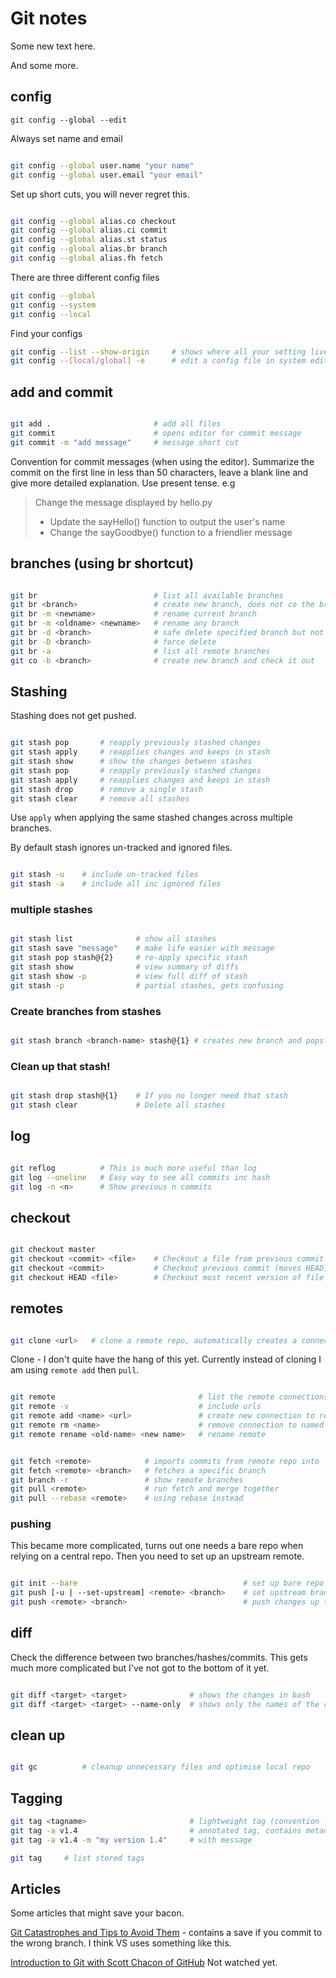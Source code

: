 # Git notes

Some new text here.

And some more.

## config

```git config --global --edit```

Always set name and email

```bash

git config --global user.name "your name"
git config --global user.email "your email"

```

Set up short cuts, you will never regret this.

```bash

git config --global alias.co checkout
git config --global alias.ci commit
git config --global alias.st status
git config --global alias.br branch
git config --global alias.fh fetch

```

There are three different config files

```bash
git config --global
git config --system
git config --local
```

Find your configs

```bash
git config --list --show-origin     # shows where all your setting live
git config --[local/global] -e      # edit a config file in system editor
```

## add and commit

```bash

git add .                       # add all files
git commit                      # opens editor for commit message
git commit -m "add message"     # message short cut

```

Convention for commit messages (when using the editor). Summarize the commit on the first line in less than 50 characters, leave a blank line and give more detailed explanation. Use present tense. e.g

> Change the message displayed by hello.py
> - Update the sayHello() function to output the user's name
> - Change the sayGoodbye() function to a friendlier message

## branches (using br shortcut)

```bash

git br                          # list all available branches
git br <branch>                 # create new branch, does not co the branch
git br -m <newname>             # rename current branch
git br -m <oldname> <newname>   # rename any branch
git br -d <branch>              # safe delete specified branch but not if there are unmerged changes
git br -D <branch>              # force delete
git br -a                       # list all remote branches
git co -b <branch>              # create new branch and check it out

```

## Stashing

Stashing does not get pushed.

```bash

git stash pop       # reapply previously stashed changes
git stash apply     # reapplies changes and keeps in stash
git stash show      # show the changes between stashes
git stash pop       # reapply previously stashed changes
git stash apply     # reapplies changes and keeps in stash
git stash drop      # remove a single stash
git stash clear     # remove all stashes

```

Use ```apply``` when applying the same stashed changes across multiple branches.

By default stash ignores un-tracked and ignored files.

```bash

git stash -u    # include un-tracked files
git stash -a    # include all inc ignored files

```

### multiple stashes

```bash

git stash list              # show all stashes
git stash save "message"    # make life easier with message
git stash pop stash@{2}     # re-apply specific stash
git stash show              # view summary of diffs
git stash show -p           # view full diff of stash
git stash -p                # partial stashes, gets confusing

```

### Create branches from stashes

```bash

git stash branch <branch-name> stash@{1} # creates new branch and pops

```

### Clean up that stash!

```bash

git stash drop stash@{1}    # If you no longer need that stash
git stash clear             # Delete all stashes

```

## log

```bash

git reflog          # This is much more useful than log
git log --oneline   # Easy way to see all commits inc hash
git log -n <n>      # Show previous n commits

```

## checkout

```bash

git checkout master
git checkout <commit> <file>    # Checkout a file from previous commit
git checkout <commit>           # Checkout previous commit (moves HEAD)
git checkout HEAD <file>        # Checkout most recent version of file

```

## remotes

```bash

git clone <url>   # clone a remote repo, automatically creates a connection called origin

```

Clone - I don't quite have the hang of this yet. Currently instead of cloning I am using ```remote add``` then ```pull```.

```bash

git remote                                # list the remote connections to other repos
git remote -v                             # include urls
git remote add <name> <url>               # create new connection to remote repo 
git remote rm <name>                      # remove connection to named remote
git remote rename <old-name> <new name>   # rename remote

```

```bash

git fetch <remote>            # imports commits from remote repo into 'remote branches', giving a chance to review
git fetch <remote> <branch>   # fetches a specific branch
git branch -r                 # show remote branches
git pull <remote>             # run fetch and merge together
git pull --rebase <remote>    # using rebase instead

```

### pushing

This became more complicated, turns out one needs a bare repo when relying on a central repo. Then you need to 
set up an upstream remote.

```bash

git init --bare                                     # set up bare repo
git push [-u | --set-upstream] <remote> <branch>    # set upstream branch
git push <remote> <branch>                          # push changes up to a remote

```

## diff

Check the difference between two branches/hashes/commits. This gets much more complicated
but I've not got to the bottom of it yet.

```bash

git diff <target> <target>              # shows the changes in bash
git diff <target> <target> --name-only  # shows only the names of the changed files

```

## clean up

```bash

git gc          # cleanup unnecessary files and optimise local repo

```

## Tagging

```bash
git tag <tagname>                       # lightweight tag (convention - private)
git tag -a v1.4                         # annotated tag, contains metadata (convention - public)
git tag -a v1.4 -m "my version 1.4"     # with message

git tag     # list stored tags
```

## Articles

Some articles that might save your bacon.

[Git Catastrophes and Tips to Avoid Them](https://blog.risingstack.com/git-catastrophes-and-tips-to-avoid-them/) - contains a save if you commit to the wrong branch. I think VS uses something like this.

[Introduction to Git with Scott Chacon of GitHub](https://www.youtube.com/watch?v=ZDR433b0HJY) Not watched yet.
